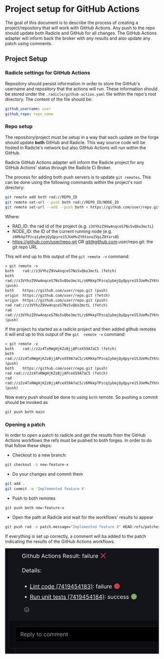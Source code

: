 # Project setup for GitHub Actions

The goal of this document is to describe the process of creating a project/repository that will work with GitHub 
Actions. Any push to the repo should update both Radicle and GitHub for all changes. The GitHub Actions adapter 
will inform back the broker with any results and also update any patch using comments.

## Project Setup

### Radicle settings for GitHub Actions

Repository should persist information in order to store the GitHub's username and repository that the actions will run.
These information should be stored under the `.radicle/github-action.yaml` file within the repo's root directory.
The content of the file should be:

```yaml
github_username: user
github_repo: repo_name
```
### Repo setup

The repository/project must be setup in a way that each update on the forge should update **both** GitHub and
Radicle. This way source code will be hosted in Radicle's network but also GitHub Actions will run within the GitHub.

Radicle GitHub Actions adapter will inform the Radicle project for any GitHub Actions' status through the Radicle Ci 
Broker.

The process for adding both push servers is to update `git remotes`. This can be done using the following commands 
within the project's root directory:

```bash
git remote add both rad://REPO_ID
git remote set-url --push both rad://REPO_ID/NODE_ID
git remote set-url --add --push both < https://github.com/user/repo.git > OR git remote set-url --add --push both < git@github.com:user/repo.git >
```

Where:
* RAD_ID: the rad id of the project (e.g. `z3VYhzZ9Vw4nqceS7Ns5vQbo3mctL`)
* NODE_ID: the ID of the current running node (e.g. `z6MkkpTPzcq1ybmjQyQpyre15JUeMvZY6toxoZVpLZ8YarsB`)
* https://github.com/user/repo.git OR git@github.com:user/repo.git: the git repo URL

This will end up to this output of the `git remote -v` command:

```
» git remote -v
both	rad://z3VYhzZ9Vw4nqceS7Ns5vQbo3mctL (fetch)
both	rad://z3VYhzZ9Vw4nqceS7Ns5vQbo3mctL/z6MkkpTPzcq1ybmjQyQpyre15JUeMvZY6toxoZVpLZ8YarsB (push)
both	https://github.com/user/repo.git (push)
origin	https://github.com/user/repo.git (fetch)
origin	https://github.com/user/repo.git (push)
rad	rad://z3VYhzZ9Vw4nqceS7Ns5vQbo3mctL (fetch)
rad	rad://z3VYhzZ9Vw4nqceS7Ns5vQbo3mctL/z6MkkpTPzcq1ybmjQyQpyre15JUeMvZY6toxoZVpLZ8YarsB (push)
```

If the project hs started as a radicle project and then added github remotes it will end up to this output of the `git 
remote -v` command:

```
» git remote -v
both	rad://z2z4TxRWgHjKZzBjjAPceX59A7aC5 (fetch)
both	rad://z2z4TxRWgHjKZzBjjAPceX59A7aC5/z6MkkpTPzcq1ybmjQyQpyre15JUeMvZY6toxoZVpLZ8YarsB (push)
both	https://github.com/user/repo.git (push)
rad	rad://z2z4TxRWgHjKZzBjjAPceX59A7aC5 (fetch)
rad	rad://z2z4TxRWgHjKZzBjjAPceX59A7aC5/z6MkkpTPzcq1ybmjQyQpyre15JUeMvZY6toxoZVpLZ8YarsB (push)
```

Now every push should be done to using `both` remote. So pushing a commit should be invoked as

```bash
git push both main
```

### Opening a patch

In order to open a patch to radicle and get the results from the GitHub Actions workflows the refs must be pushed to 
both forges. In order to do that follow these steps:

* Checkout to a new branch:

```bash
git checkout -b new-feature-x
```

* Do your changes and commit them
```bash
git add .
git commit -m 'Implemented feature X'
```

* Push to both remotes
```bash
git push both new-feature-x
```

* Open the path at Radicle and wait for the workflows' results to appear
```bash
git push rad -o patch.message="Implemented feature X" HEAD:refs/patches
```

If everything is set up correctly, a comment will ba added to the patch indicating the results of the GitHub Actions 
workflows.

![github-actions-patch-comment.png](github-actions-patch-comment.png)
